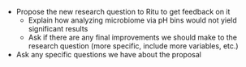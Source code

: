 - Propose the new research question to Ritu to get feedback on it
    - Explain how analyzing microbiome via pH bins would not yield significant results
    - Ask if there are any final improvements we should make to the research question (more specific, include more variables, etc.)
- Ask any specific questions we have about the proposal

